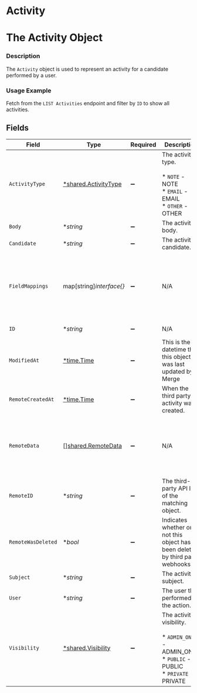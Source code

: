 # Activity

# The Activity Object
### Description
The `Activity` object is used to represent an activity for a candidate performed by a user.
### Usage Example
Fetch from the `LIST Activities` endpoint and filter by `ID` to show all activities.


## Fields

| Field                                                                                                                                    | Type                                                                                                                                     | Required                                                                                                                                 | Description                                                                                                                              | Example                                                                                                                                  |
| ---------------------------------------------------------------------------------------------------------------------------------------- | ---------------------------------------------------------------------------------------------------------------------------------------- | ---------------------------------------------------------------------------------------------------------------------------------------- | ---------------------------------------------------------------------------------------------------------------------------------------- | ---------------------------------------------------------------------------------------------------------------------------------------- |
| `ActivityType`                                                                                                                           | [*shared.ActivityType](../../../pkg/models/shared/activitytype.md)                                                                       | :heavy_minus_sign:                                                                                                                       | The activity's type.<br/><br/>* `NOTE` - NOTE<br/>* `EMAIL` - EMAIL<br/>* `OTHER` - OTHER                                                | NOTE                                                                                                                                     |
| `Body`                                                                                                                                   | **string*                                                                                                                                | :heavy_minus_sign:                                                                                                                       | The activity's body.                                                                                                                     | Candidate loves integrations!!.                                                                                                          |
| `Candidate`                                                                                                                              | **string*                                                                                                                                | :heavy_minus_sign:                                                                                                                       | The activity’s candidate.                                                                                                                | 03455bc6-6040-430a-848e-aafacbfdf4fg                                                                                                     |
| `FieldMappings`                                                                                                                          | map[string]*interface{}*                                                                                                                 | :heavy_minus_sign:                                                                                                                       | N/A                                                                                                                                      | {<br/>"organization_defined_targets": {<br/>"custom_key": "custom_value"<br/>},<br/>"linked_account_defined_targets": {<br/>"custom_key": "custom_value"<br/>}<br/>} |
| `ID`                                                                                                                                     | **string*                                                                                                                                | :heavy_minus_sign:                                                                                                                       | N/A                                                                                                                                      | ecbe05ac-62a3-46c5-ab31-4b478b37d1b4                                                                                                     |
| `ModifiedAt`                                                                                                                             | [*time.Time](https://pkg.go.dev/time#Time)                                                                                               | :heavy_minus_sign:                                                                                                                       | This is the datetime that this object was last updated by Merge                                                                          | 2021-10-16T00:00:00Z                                                                                                                     |
| `RemoteCreatedAt`                                                                                                                        | [*time.Time](https://pkg.go.dev/time#Time)                                                                                               | :heavy_minus_sign:                                                                                                                       | When the third party's activity was created.                                                                                             | 2021-10-15T00:00:00Z                                                                                                                     |
| `RemoteData`                                                                                                                             | [][shared.RemoteData](../../../pkg/models/shared/remotedata.md)                                                                          | :heavy_minus_sign:                                                                                                                       | N/A                                                                                                                                      | [<br/>{<br/>"path": "/actions",<br/>"data": [<br/>"Varies by platform"<br/>]<br/>}<br/>]                                                 |
| `RemoteID`                                                                                                                               | **string*                                                                                                                                | :heavy_minus_sign:                                                                                                                       | The third-party API ID of the matching object.                                                                                           | 198123                                                                                                                                   |
| `RemoteWasDeleted`                                                                                                                       | **bool*                                                                                                                                  | :heavy_minus_sign:                                                                                                                       | Indicates whether or not this object has been deleted by third party webhooks.                                                           |                                                                                                                                          |
| `Subject`                                                                                                                                | **string*                                                                                                                                | :heavy_minus_sign:                                                                                                                       | The activity's subject.                                                                                                                  | Gil Feig's interview                                                                                                                     |
| `User`                                                                                                                                   | **string*                                                                                                                                | :heavy_minus_sign:                                                                                                                       | The user that performed the action.                                                                                                      | 9d892439-5fab-4dbb-8bd8-34f7f96c7912                                                                                                     |
| `Visibility`                                                                                                                             | [*shared.Visibility](../../../pkg/models/shared/visibility.md)                                                                           | :heavy_minus_sign:                                                                                                                       | The activity's visibility.<br/><br/>* `ADMIN_ONLY` - ADMIN_ONLY<br/>* `PUBLIC` - PUBLIC<br/>* `PRIVATE` - PRIVATE                        | PRIVATE                                                                                                                                  |